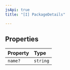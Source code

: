 ```yaml
---
jsApi: true
title: "[I] PackageDetails"

---
```

## Properties

| Property | Type |
| :------ | :------ |
| `name?` | `string` |
